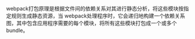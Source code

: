 webpack打包原理是根据文件间的依赖关系对其进行静态分析，将这些模块按指定规则生成静态资源，当 webpack处理程序时，它会递归地构建一个依赖关系图，其中包含应用程序需要的每个模块，将所有这些模块打包成一个或多个bundle。